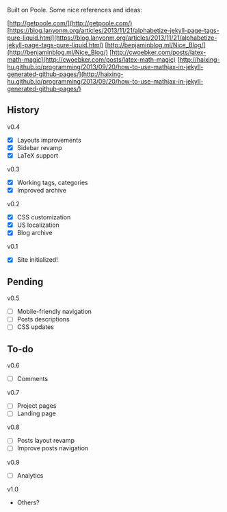 Built on Poole. Some nice references and ideas:

[http://getpoole.com/](http://getpoole.com/)
[https://blog.lanyonm.org/articles/2013/11/21/alphabetize-jekyll-page-tags-pure-liquid.html](https://blog.lanyonm.org/articles/2013/11/21/alphabetize-jekyll-page-tags-pure-liquid.html)
[http://benjaminblog.ml/Nice_Blog/](http://benjaminblog.ml/Nice_Blog/)
[http://cwoebker.com/posts/latex-math-magic](http://cwoebker.com/posts/latex-math-magic)
[http://haixing-hu.github.io/programming/2013/09/20/how-to-use-mathjax-in-jekyll-generated-github-pages/](http://haixing-hu.github.io/programming/2013/09/20/how-to-use-mathjax-in-jekyll-generated-github-pages/)

## History

v0.4
- [x] Layouts improvements
- [x] Sidebar revamp
- [x] LaTeX support

v0.3
- [x] Working tags, categories
- [x] Improved archive

v0.2
- [x] CSS customization
- [x] US localization
- [x] Blog archive

v0.1
- [x] Site initialized!

## Pending

v0.5
- [ ] Mobile-friendly navigation
- [ ] Posts descriptions
- [ ] CSS updates

## To-do

v0.6
- [ ] Comments

v0.7
- [ ] Project pages
- [ ] Landing page

v0.8
- [ ] Posts layout revamp
- [ ] Improve posts navigation

v0.9
- [ ] Analytics

v1.0
* Others?